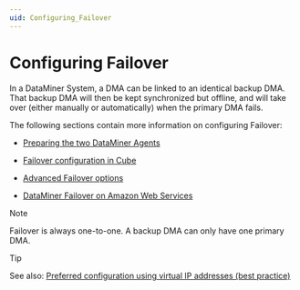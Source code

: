 ```yaml
---
uid: Configuring_Failover
---
```


# Configuring Failover

In a DataMiner System, a DMA can be linked to an identical backup DMA. That backup DMA will then be kept synchronized but offline, and will take over (either manually or automatically) when the primary DMA fails.

The following sections contain more information on configuring Failover:

- [Preparing the two DataMiner Agents](xref:Preparing_the_two_DataMiner_Agents)

- [Failover configuration in Cube](xref:Failover_configuration_in_Cube)

- [Advanced Failover options](xref:Advanced_Failover_options)

- [DataMiner Failover on Amazon Web Services](xref:Failover_AWS)

> [!NOTE]
> Failover is always one-to-one. A backup DMA can only have one primary DMA.

> [!TIP]
> See also: [Preferred configuration using virtual IP addresses (best practice)](xref:Preferred_configuration_using_virtual_IP_addresses__best_practice)
